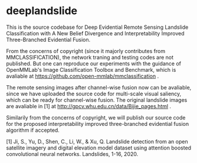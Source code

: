 # deeplandslide
This is the source codebase for Deep Evidential Remote Sensing Landslide Classification with A New Belief Divergence and Interpretability Improved Three-Branched Evidential Fusion. 

From the concerns of copyright (since it majorly contributes from MMCLASSIFICATION), the network traning and testing codes are not published. But one can reproduce our experiments with the guidance of OpenMMLab's Image Classification Toolbox and Benchmark, which is avaliable at https://github.com/open-mmlab/mmclassification . 

The remote sensing images after channel-wise fusion now can be avaliable, since we have uploaded the source code for multi-scale visual saliency, which can be ready for channel-wise fusion. The original landslide images are avaliable in [1] at http://gpcv.whu.edu.cn/data/Bijie_pages.html . 

Similarily from the concerns of copyright, we will publish our source code for the proposed interpretability improved three-branched evidential fusion algorithm if accepted. 

[1] Ji, S., Yu, D., Shen, C., Li, W., & Xu, Q. Landslide detection from an open satellite imagery and digital elevation model dataset using attention boosted convolutional neural networks. Landslides, 1-16, 2020. 
